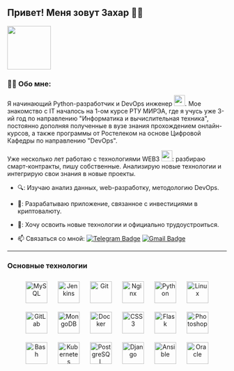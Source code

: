 Привет! Меня зовут Захар 🤟🏾
---
<img src="https://media.giphy.com/media/3oKIPnAiaMCws8nOsE/giphy.gif" width="100px">

### :man_technologist: Обо мне:

Я начинающий Python-разработчик и DevOps инженер <img src="https://media.giphy.com/media/3oKIPnAiaMCws8nOsE/giphy.gif" width="25px">. Мое знакомство с IT началось на 1-ом курсе РТУ МИРЭА, где я учусь уже 3-ий год по направлению "Информатика и вычислительная техника", постоянно дополняя полученные в вузе знания прохождением онлайн-курсов, а также программы от Ростелеком на основе Цифровой Кафедры по направлению "DevOps".

Уже несколько лет работаю с технологиями WEB3 <img src="https://media.giphy.com/media/v0u7eU0nSmOJ0hGf6n/giphy.gif" width="25px">: разбираю смарт-контракты, пишу собственные. Анализирую новые технологии и интегрирую свои знания в новые проекты.

- 🔍: Изучаю анализ данных, web-разработку, методологию DevOps. 

- 🚀: Разрабатываю приложение, связанное с инвестициями в криптовалюту.

- 👜: Хочу освоить новые технологии и официально трудоустроиться.

- :mailbox: Связаться со мной: [![Telegram Badge](https://img.shields.io/badge/-Dvurechensky_Zakhar-blue?style=flat&logo=Telegram&logoColor=white)](https://t.me/zakhardenn) [![Gmail Badge](https://img.shields.io/badge/-Gmail-red?style=flat&logo=Gmail&logoColor=white)](mailto:zakhardenn@gmail.com)

---
### Основные технологии  
<div align="center">  
<a href="https://www.mysql.com/" target="_blank"><img style="margin: 10px" src="https://profilinator.rishav.dev/skills-assets/mysql-original-wordmark.svg" alt="MySQL" height="50" /></a>  
<a href="https://www.jenkins.io/" target="_blank"><img style="margin: 10px" src="https://profilinator.rishav.dev/skills-assets/jenkins-icon.svg" alt="Jenkins" height="50" /></a>  
<a href="https://github.com/" target="_blank"><img style="margin: 10px" src="https://profilinator.rishav.dev/skills-assets/git-scm-icon.svg" alt="Git" height="50" /></a>  
<a href="https://www.nginx.com/" target="_blank"><img style="margin: 10px" src="https://profilinator.rishav.dev/skills-assets/nginx-original.svg" alt="Nginx" height="50" /></a>  
<a href="https://www.python.org/" target="_blank"><img style="margin: 10px" src="https://profilinator.rishav.dev/skills-assets/python-original.svg" alt="Python" height="50" /></a>  
<a href="https://www.linux.org/" target="_blank"><img style="margin: 10px" src="https://profilinator.rishav.dev/skills-assets/linux-original.svg" alt="Linux" height="50" /></a>  
<a href="https://about.gitlab.com/" target="_blank"><img style="margin: 10px" src="https://profilinator.rishav.dev/skills-assets/gitlab.svg" alt="GitLab" height="50" /></a>  
<a href="https://www.mongodb.com/" target="_blank"><img style="margin: 10px" src="https://profilinator.rishav.dev/skills-assets/mongodb-original-wordmark.svg" alt="MongoDB" height="50" /></a>  
<a href="https://www.docker.com/" target="_blank"><img style="margin: 10px" src="https://profilinator.rishav.dev/skills-assets/docker-original-wordmark.svg" alt="Docker" height="50" /></a>  
<a href="https://www.w3schools.com/css/" target="_blank"><img style="margin: 10px" src="https://profilinator.rishav.dev/skills-assets/css3-original-wordmark.svg" alt="CSS3" height="50" /></a>  
<a href="https://flask.palletsprojects.com/" target="_blank"><img style="margin: 10px" src="https://profilinator.rishav.dev/skills-assets/flask.png" alt="Flask" height="50" /></a>  
<a href="https://www.adobe.com/in/products/photoshop.html" target="_blank"><img style="margin: 10px" src="https://profilinator.rishav.dev/skills-assets/photoshop-plain.svg" alt="Photoshop" height="50" /></a>  
<a href="https://www.gnu.org/software/bash/" target="_blank"><img style="margin: 10px" src="https://profilinator.rishav.dev/skills-assets/gnu_bash-icon.svg" alt="Bash" height="50" /></a>  
<a href="https://kubernetes.io/" target="_blank"><img style="margin: 10px" src="https://profilinator.rishav.dev/skills-assets/kubernetes-icon.svg" alt="Kubernetes" height="50" /></a>  
<a href="https://www.postgresql.org/" target="_blank"><img style="margin: 10px" src="https://profilinator.rishav.dev/skills-assets/postgresql-original-wordmark.svg" alt="PostgreSQL" height="50" /></a>  
<a href="https://www.djangoproject.com/" target="_blank"><img style="margin: 10px" src="https://profilinator.rishav.dev/skills-assets/django-original.svg" alt="Django" height="50" /></a>  
<a href="https://www.ansible.com/" target="_blank"><img style="margin: 10px" src="https://profilinator.rishav.dev/skills-assets/ansible.png" alt="Ansible" height="50" /></a>  
<a href="https://www.oracle.com/in/index.html" target="_blank"><img style="margin: 10px" src="https://profilinator.rishav.dev/skills-assets/oracle-original.svg" alt="Oracle" height="50" /></a>  
</div>

</td><td valign="top" width="33%">



</td><td valign="top" width="33%">



</td></tr></table>  


